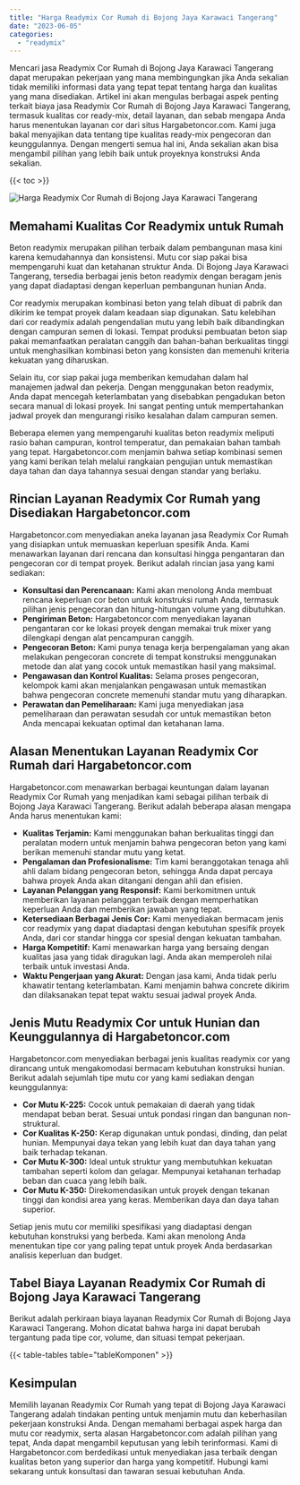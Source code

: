 ```yaml
---
title: "Harga Readymix Cor Rumah di Bojong Jaya Karawaci Tangerang"
date: "2023-06-05"
categories: 
  - "readymix"
---
```



Mencari jasa Readymix Cor Rumah di Bojong Jaya Karawaci Tangerang dapat merupakan pekerjaan yang mana membingungkan jika Anda sekalian tidak memiliki informasi data yang tepat tepat tentang harga dan kualitas yang mana disediakan. Artikel ini akan mengulas berbagai aspek penting terkait biaya jasa Readymix Cor Rumah di Bojong Jaya Karawaci Tangerang, termasuk kualitas cor ready-mix, detail layanan, dan sebab mengapa Anda harus menentukan layanan cor dari situs Hargabetoncor.com. Kami juga bakal menyajikan data tentang tipe kualitas ready-mix pengecoran dan keunggulannya. Dengan mengerti semua hal ini, Anda sekalian akan bisa mengambil pilihan yang lebih baik untuk proyeknya konstruksi Anda sekalian.

{{< toc >}}

![Harga Readymix Cor Rumah di Bojong Jaya Karawaci Tangerang](https://hargareadymixid.github.io/hbc/readymix-hbc%20(3).png)

## Memahami Kualitas Cor Readymix untuk Rumah

Beton readymix merupakan pilihan terbaik dalam pembangunan masa kini karena kemudahannya dan konsistensi. Mutu cor siap pakai bisa mempengaruhi kuat dan ketahanan struktur Anda. Di Bojong Jaya Karawaci Tangerang, tersedia berbagai jenis beton readymix dengan beragam jenis yang dapat diadaptasi dengan keperluan pembangunan hunian Anda.

Cor readymix merupakan kombinasi beton yang telah dibuat di pabrik dan dikirim ke tempat proyek dalam keadaan siap digunakan. Satu kelebihan dari cor readymix adalah pengendalian mutu yang lebih baik dibandingkan dengan campuran semen di lokasi. Tempat produksi pembuatan beton siap pakai memanfaatkan peralatan canggih dan bahan-bahan berkualitas tinggi untuk menghasilkan kombinasi beton yang konsisten dan memenuhi kriteria kekuatan yang diharuskan.

Selain itu, cor siap pakai juga memberikan kemudahan dalam hal manajemen jadwal dan pekerja. Dengan menggunakan beton readymix, Anda dapat mencegah keterlambatan yang disebabkan pengadukan beton secara manual di lokasi proyek. Ini sangat penting untuk mempertahankan jadwal proyek dan mengurangi risiko kesalahan dalam campuran semen.

Beberapa elemen yang mempengaruhi kualitas beton readymix meliputi rasio bahan campuran, kontrol temperatur, dan pemakaian bahan tambah yang tepat. Hargabetoncor.com menjamin bahwa setiap kombinasi semen yang kami berikan telah melalui rangkaian pengujian untuk memastikan daya tahan dan daya tahannya sesuai dengan standar yang berlaku.

## Rincian Layanan Readymix Cor Rumah yang Disediakan Hargabetoncor.com

Hargabetoncor.com menyediakan aneka layanan jasa Readymix Cor Rumah yang disiapkan untuk memuaskan keperluan spesifik Anda. Kami menawarkan layanan dari rencana dan konsultasi hingga pengantaran dan pengecoran cor di tempat proyek. Berikut adalah rincian jasa yang kami sediakan:

- **Konsultasi dan Perencanaan:** Kami akan menolong Anda membuat rencana keperluan cor beton untuk konstruksi rumah Anda, termasuk pilihan jenis pengecoran dan hitung-hitungan volume yang dibutuhkan.
- **Pengiriman Beton:** Hargabetoncor.com menyediakan layanan pengantaran cor ke lokasi proyek dengan memakai truk mixer yang dilengkapi dengan alat pencampuran canggih.
- **Pengecoran Beton:** Kami punya tenaga kerja berpengalaman yang akan melakukan pengecoran concrete di tempat konstruksi menggunakan metode dan alat yang cocok untuk memastikan hasil yang maksimal.
- **Pengawasan dan Kontrol Kualitas:** Selama proses pengecoran, kelompok kami akan menjalankan pengawasan untuk memastikan bahwa pengecoran concrete memenuhi standar mutu yang diharapkan.
- **Perawatan dan Pemeliharaan:** Kami juga menyediakan jasa pemeliharaan dan perawatan sesudah cor untuk memastikan beton Anda mencapai kekuatan optimal dan ketahanan lama.

## Alasan Menentukan Layanan Readymix Cor Rumah dari Hargabetoncor.com

Hargabetoncor.com menawarkan berbagai keuntungan dalam layanan Readymix Cor Rumah yang menjadikan kami sebagai pilihan terbaik di Bojong Jaya Karawaci Tangerang. Berikut adalah beberapa alasan mengapa Anda harus menentukan kami:

- **Kualitas Terjamin:** Kami menggunakan bahan berkualitas tinggi dan peralatan modern untuk menjamin bahwa pengecoran beton yang kami berikan memenuhi standar mutu yang ketat.
- **Pengalaman dan Profesionalisme:** Tim kami beranggotakan tenaga ahli ahli dalam bidang pengecoran beton, sehingga Anda dapat percaya bahwa proyek Anda akan ditangani dengan ahli dan efisien.
- **Layanan Pelanggan yang Responsif:** Kami berkomitmen untuk memberikan layanan pelanggan terbaik dengan memperhatikan keperluan Anda dan memberikan jawaban yang tepat.
- **Ketersediaan Berbagai Jenis Cor:** Kami menyediakan bermacam jenis cor readymix yang dapat diadaptasi dengan kebutuhan spesifik proyek Anda, dari cor standar hingga cor spesial dengan kekuatan tambahan.
- **Harga Kompetitif:** Kami menawarkan harga yang bersaing dengan kualitas jasa yang tidak diragukan lagi. Anda akan memperoleh nilai terbaik untuk investasi Anda.
- **Waktu Pengerjaan yang Akurat:** Dengan jasa kami, Anda tidak perlu khawatir tentang keterlambatan. Kami menjamin bahwa concrete dikirim dan dilaksanakan tepat tepat waktu sesuai jadwal proyek Anda.

## Jenis Mutu Readymix Cor untuk Hunian dan Keunggulannya di Hargabetoncor.com

Hargabetoncor.com menyediakan berbagai jenis kualitas readymix cor yang dirancang untuk mengakomodasi bermacam kebutuhan konstruksi hunian. Berikut adalah sejumlah tipe mutu cor yang kami sediakan dengan keunggulannya:

- **Cor Mutu K-225:** Cocok untuk pemakaian di daerah yang tidak mendapat beban berat. Sesuai untuk pondasi ringan dan bangunan non-struktural.
- **Cor Kualitas K-250:** Kerap digunakan untuk pondasi, dinding, dan pelat hunian. Mempunyai daya tekan yang lebih kuat dan daya tahan yang baik terhadap tekanan.
- **Cor Mutu K-300:** Ideal untuk struktur yang membutuhkan kekuatan tambahan seperti kolom dan gelagar. Mempunyai ketahanan terhadap beban dan cuaca yang lebih baik.
- **Cor Mutu K-350:** Direkomendasikan untuk proyek dengan tekanan tinggi dan kondisi area yang keras. Memberikan daya dan daya tahan superior.

Setiap jenis mutu cor memiliki spesifikasi yang diadaptasi dengan kebutuhan konstruksi yang berbeda. Kami akan menolong Anda menentukan tipe cor yang paling tepat untuk proyek Anda berdasarkan analisis keperluan dan budget.

## Tabel Biaya Layanan Readymix Cor Rumah di Bojong Jaya Karawaci Tangerang

Berikut adalah perkiraan biaya layanan Readymix Cor Rumah di Bojong Jaya Karawaci Tangerang. Mohon dicatat bahwa harga ini dapat berubah tergantung pada tipe cor, volume, dan situasi tempat pekerjaan.

{{< table-tables table="tableKomponen" >}}

## Kesimpulan

Memilih layanan Readymix Cor Rumah yang tepat di Bojong Jaya Karawaci Tangerang adalah tindakan penting untuk menjamin mutu dan keberhasilan pekerjaan konstruksi Anda. Dengan memahami berbagai aspek harga dan mutu cor readymix, serta alasan Hargabetoncor.com adalah pilihan yang tepat, Anda dapat mengambil keputusan yang lebih terinformasi. Kami di Hargabetoncor.com berdedikasi untuk menyediakan jasa terbaik dengan kualitas beton yang superior dan harga yang kompetitif. Hubungi kami sekarang untuk konsultasi dan tawaran sesuai kebutuhan Anda.
